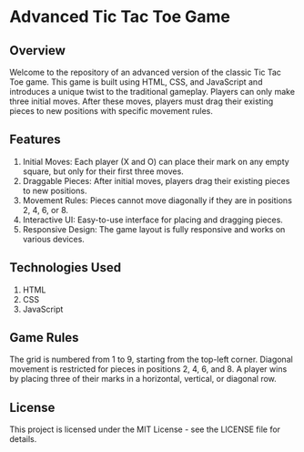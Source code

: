 # Advanced Tic Tac Toe Game
## Overview
Welcome to the repository of an advanced version of the classic Tic Tac Toe game. This game is built using HTML, CSS, and JavaScript and introduces a unique twist to the traditional gameplay. Players can only make three initial moves. After these moves, players must drag their existing pieces to new positions with specific movement rules.
## Features
1. Initial Moves: Each player (X and O) can place their mark on any empty square, but only for their first three moves.
2. Draggable Pieces: After initial moves, players drag their existing pieces to new positions.
3. Movement Rules: Pieces cannot move diagonally if they are in positions 2, 4, 6, or 8.
4. Interactive UI: Easy-to-use interface for placing and dragging pieces.
5. Responsive Design: The game layout is fully responsive and works on various devices.
## Technologies Used
1. HTML
2. CSS
3. JavaScript
## Game Rules
The grid is numbered from 1 to 9, starting from the top-left corner.
Diagonal movement is restricted for pieces in positions 2, 4, 6, and 8.
A player wins by placing three of their marks in a horizontal, vertical, or diagonal row.
## License
This project is licensed under the MIT License - see the LICENSE file for details.
